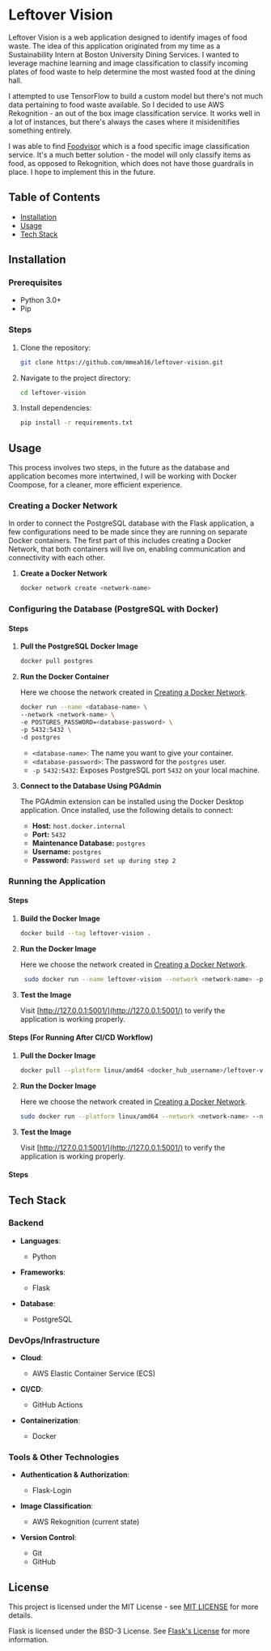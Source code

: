 # Leftover Vision

Leftover Vision is a web application designed to identify images of food waste. The idea of this application originated from my time as a Sustainability Intern at Boston University Dining Services. I wanted to leverage machine learning and image classification to classify incoming plates of food waste to help determine the most wasted food at the dining hall.

I attempted to use TensorFlow to build a custom model but there's not much data pertaining to food waste available. So I decided to use AWS Rekognition - an out of the box image classification service. It works well in a lot of instances, but there's always the cases where it misidenitifies something entirely.

I was able to find [Foodvisor](https://www.foodvisor.io/en/vision/#pricing) which is a food specific image classification service. It's a much better solution - the model will only classify items as food, as opposed to Rekognition, which does not have those guardrails in place. I hope to implement this in the future.

## Table of Contents

- [Installation](#installation)
- [Usage](#usage)
- [Tech Stack](#tech-stack)

## Installation

### Prerequisites

- Python 3.0+
- Pip

### Steps

1. Clone the repository:
   ```bash
   git clone https://github.com/mmeah16/leftover-vision.git
   ```
2. Navigate to the project directory:
   ```bash
   cd leftover-vision
   ```
3. Install dependencies:
   ```bash
   pip install -r requirements.txt
   ```

## Usage

This process involves two steps, in the future as the database and application becomes more intertwined, I will be working with Docker Coompose, for a cleaner, more efficient experience.

### Creating a Docker Network

In order to connect the PostgreSQL database with the Flask application, a few configurations need to be made since they are running on separate Docker containers. The first part of this includes creating a Docker Network, that both containers will live on, enabling communication and connectivity with each other.

1. **Create a Docker Network**

   ```bash
   docker network create <network-name>
   ```

### Configuring the Database (PostgreSQL with Docker)

#### Steps

1. **Pull the PostgreSQL Docker Image**
   ```bash
   docker pull postgres
   ```
2. **Run the Docker Container**

   Here we choose the network created in [Creating a Docker Network](#creating-a-docker-network).

   ```bash
   docker run --name <database-name> \
   --network <network-name> \
   -e POSTGRES_PASSWORD=<database-password> \
   -p 5432:5432 \
   -d postgres
   ```

   - `<database-name>`: The name you want to give your container.
   - `<database-password>`: The password for the `postgres` user.
   - `-p 5432:5432`: Exposes PostgreSQL port `5432` on your local machine.

3. **Connect to the Database Using PGAdmin**

   The PGAdmin extension can be installed using the Docker Desktop application. Once installed, use the following details to connect:

   - **Host:** `host.docker.internal`
   - **Port:** `5432`
   - **Maintenance Database:** `postgres`
   - **Username:** `postgres`
   - **Password:** `Password set up during step 2`

### Running the Application

#### Steps

1. **Build the Docker Image**

   ```bash
   docker build --tag leftover-vision .
   ```

2. **Run the Docker Image**

   Here we choose the network created in [Creating a Docker Network](#creating-a-docker-network).

   ```bash
    sudo docker run --name leftover-vision --network <network-name> -p 5001:5001 leftover-vision
   ```

3. **Test the Image**

   Visit [http://127.0.0.1:5001/](http://127.0.0.1:5001/) to verify the application is working properly.

#### Steps (For Running After CI/CD Workflow)

1. **Pull the Docker Image**

   ```bash
   docker pull --platform linux/amd64 <docker_hub_username>/leftover-vision
   ```

2. **Run the Docker Image**

   Here we choose the network created in [Creating a Docker Network](#creating-a-docker-network).

   ```bash
   sudo docker run --platform linux/amd64 --network <network-name> --name leftover-vision -p 5001:5001 <docker_hub_username>/leftover-vision:latest
   ```

3. **Test the Image**

   Visit [http://127.0.0.1:5001/](http://127.0.0.1:5001/) to verify the application is working properly.

#### Steps

## Tech Stack

### Backend

- **Languages**:

  - Python

- **Frameworks**:

  - Flask

- **Database**:
  - PostgreSQL

### DevOps/Infrastructure

- **Cloud**:

  - AWS Elastic Container Service (ECS)

- **CI/CD**:

  - GitHub Actions

- **Containerization**:
  - Docker

### Tools & Other Technologies

- **Authentication & Authorization**:

  - Flask-Login

- **Image Classification**:

  - AWS Rekognition (current state)

- **Version Control**:
  - Git
  - GitHub

## License

This project is licensed under the MIT License - see [MIT LICENSE](https://opensource.org/license/mit) for more details.

Flask is licensed under the BSD-3 License. See [Flask's License](https://palletsprojects.com/p/flask/#license) for more information.
